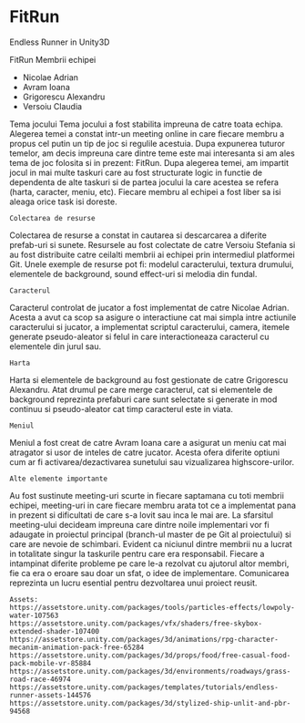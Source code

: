 # FitRun
Endless Runner in Unity3D


FitRun
	Membrii echipei
-	Nicolae Adrian
-	Avram Ioana
-	Grigorescu Alexandru
-	Versoiu Claudia


Tema jocului
    Tema jocului a fost stabilita impreuna de catre toata echipa. Alegerea temei a constat intr-un meeting online in care fiecare membru a propus cel putin un tip de joc si regulile acestuia. Dupa expunerea tuturor temelor, am decis impreuna care dintre teme este mai interesanta si am ales tema de joc folosita si in prezent: FitRun. Dupa alegerea temei, am impartit jocul in mai multe taskuri care au fost structurate logic in functie de dependenta de alte taskuri si de partea jocului la care acestea se refera (harta, caracter, meniu, etc). Fiecare membru al echipei a fost liber sa isi aleaga orice task isi doreste.
	
	Colectarea de resurse
   Colectarea de resurse a constat in cautarea si descarcarea a diferite prefab-uri si sunete. Resursele au fost colectate de catre Versoiu Stefania si au fost distribuite catre ceilalti membrii ai echipei prin intermediul platformei Git. Unele exemple de resurse pot fi: modelul caracterului, textura drumului, elementele de background, sound effect-uri si melodia din fundal.


	Caracterul
   Caracterul controlat de jucator a fost implementat de catre Nicolae Adrian. Acesta a avut ca scop sa asigure o interactiune cat mai simpla intre actiunile caracterului si jucator, a implementat scriptul caracterului, camera, itemele generate pseudo-aleator si felul in care interactioneaza caracterul cu elementele din jurul sau.

	Harta
   Harta si elementele de background au fost gestionate de catre Grigorescu Alexandru. Atat drumul pe care merge caracterul, cat si elementele de background reprezinta prefaburi care sunt selectate si generate in mod continuu si pseudo-aleator cat timp caracterul este in viata.

	Meniul
   Meniul a fost creat de catre Avram Ioana care a asigurat un meniu cat mai atragator si usor de inteles de catre jucator. Acesta ofera diferite optiuni cum ar fi activarea/dezactivarea sunetului sau vizualizarea highscore-urilor.

	Alte elemente importante
   Au fost sustinute meeting-uri scurte in fiecare saptamana cu toti membrii echipei, meeting-uri in care fiecare membru arata tot ce a implementat pana in prezent si dificultati de care s-a lovit sau inca le mai are. La sfarsitul meeting-ului decideam impreuna care dintre noile implementari vor fi adaugate in proiectul principal (branch-ul master de pe Git al proiectului) si care are nevoie de schimbari.
   Evident ca niciunul dintre membrii nu a lucrat in totalitate singur la taskurile pentru care era responsabil. Fiecare a intampinat diferite probleme pe care le-a rezolvat cu ajutorul altor membri, fie ca era o eroare sau doar un sfat, o idee de implementare. Comunicarea reprezinta un lucru esential pentru dezvoltarea unui proiect reusit.


	Assets:
	https://assetstore.unity.com/packages/tools/particles-effects/lowpoly-water-107563
	https://assetstore.unity.com/packages/vfx/shaders/free-skybox-extended-shader-107400
	https://assetstore.unity.com/packages/3d/animations/rpg-character-mecanim-animation-pack-free-65284
	https://assetstore.unity.com/packages/3d/props/food/free-casual-food-pack-mobile-vr-85884
	https://assetstore.unity.com/packages/3d/environments/roadways/grass-road-race-46974
	https://assetstore.unity.com/packages/templates/tutorials/endless-runner-assets-144576
	https://assetstore.unity.com/packages/3d/stylized-ship-unlit-and-pbr-94568
